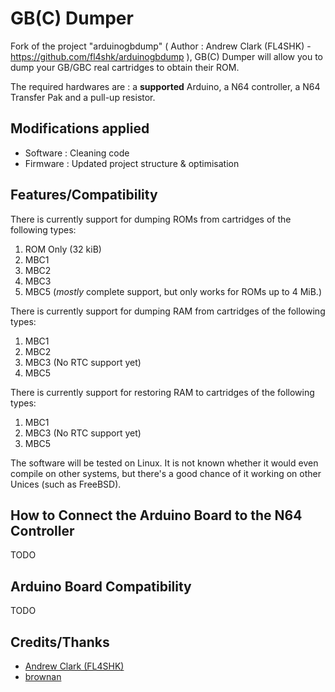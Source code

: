 # GB(C) Dumper

Fork of the project "arduinogbdump" ( Author : Andrew Clark (FL4SHK) - https://github.com/fl4shk/arduinogbdump ), GB(C) Dumper will allow you to dump your GB/GBC real cartridges to obtain their ROM.

The required hardwares are : a **supported** Arduino, a N64 controller, a N64 Transfer Pak and a pull-up resistor.

## Modifications applied
- Software : Cleaning code
- Firmware : Updated project structure & optimisation 

## Features/Compatibility

There is currently support for dumping ROMs from cartridges of the following types:
  1.  ROM Only (32 kiB)
  2.  MBC1
  3.  MBC2
  4.  MBC3
  5.  MBC5 (*mostly* complete support, but only works for ROMs up to 4 MiB.)

There is currently support for dumping RAM from cartridges of the following
types:
  1.  MBC1
  2.  MBC2
  3.  MBC3 (No RTC support yet)
  4.  MBC5

There is currently support for restoring RAM to cartridges of the following
types:
  1.  MBC1
  2.  MBC3 (No RTC support yet)
  3.  MBC5

The software will be tested on Linux. It is not known whether it would even compile on other systems, but there's a good chance of it working on other Unices (such as FreeBSD).

## How to Connect the Arduino Board to the N64 Controller

TODO

## Arduino Board Compatibility

TODO

## Credits/Thanks

- [Andrew Clark (FL4SHK)](https://github.com/fl4shk/arduinogbdump) 
- [brownan](https://github.com/brownan/Gamecube-N64-Controller)
